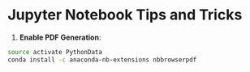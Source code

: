 # Jupyter Notebook Tips and Tricks


1. **Enable PDF Generation**:
```bash
source activate PythonData
conda install -c anaconda-nb-extensions nbbrowserpdf
```
